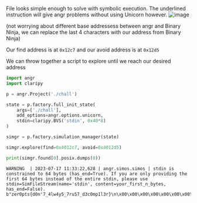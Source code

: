 File looks simple enough to solve with symbolic execution. The underlined instruction will give angr problems without using Unicorn however.
![image](https://github.com/Leodler/ctf-writeups/assets/48812008/f5ef36f6-218e-4304-86dc-5ea8f8cfb9de)

(not worrying about different base addressess between angr and Binary Ninja, we can replace the last 4 characters with our address from Binary Ninja)

Our find address is at ```0x12c7``` and our avoid address is at ```0x12d5```

We can throw together a script to explore until we reach our desired address
```python
import angr
import claripy

p = angr.Project('./chall')

state = p.factory.full_init_state(
    args=['./chall'],
    add_options=angr.options.unicorn,
    stdin=claripy.BVS('stdin', 0x40*8)
)

simgr = p.factory.simulation_manager(state)

simgr.explore(find=0x4012c7, avoid=0x4012d5)

print(simgr.found[0].posix.dumps(0))
```
```lucas@DESKTOP-2IE8M49:~/zeropts$ python3 solve.py 
WARNING  | 2023-07-17 11:33:22,628 | angr.simos.simos | stdin is constrained to 64 bytes (has_end=True). If you are only providing the first 64 bytes instead of the entire stdin, please use stdin=SimFileStream(name='stdin', content=your_first_n_bytes, has_end=False).
b"zer0pts{d0n'7_4lw4y5_7ru57_d3c0mp1l3r}\n\x00\x00\x00\x00\x00\x00\x00\x00\x00\x00\x00\x00\x00\x00\x00\x00\x00\x00\x00\x00\x00\x00\x00\x00\x00"```
